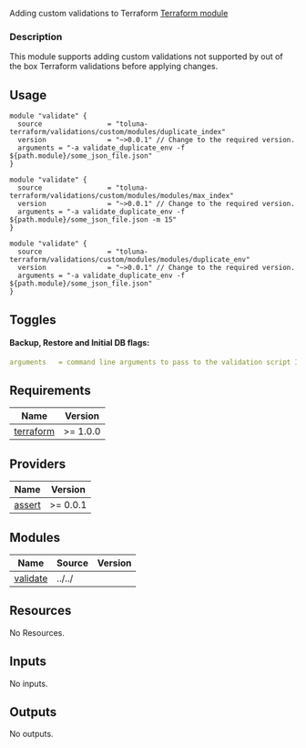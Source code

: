Adding custom validations to Terraform [Terraform module](https://registry.terraform.io/modules/toluna-terraform/validations/custom/latest)

### Description
This module supports adding custom validations not supported by out of the box Terraform validations before applying changes.

## Usage
```hcl
module "validate" {
  source                = "toluna-terraform/validations/custom/modules/duplicate_index"
  version               = "~>0.0.1" // Change to the required version.
  arguments = "-a validate_duplicate_env -f ${path.module}/some_json_file.json"
}

module "validate" {
  source                = "toluna-terraform/validations/custom/modules/modules/max_index"
  version               = "~>0.0.1" // Change to the required version.
  arguments = "-a validate_duplicate_env -f ${path.module}/some_json_file.json -m 15"
}

module "validate" {
  source                = "toluna-terraform/validations/custom/modules/modules/duplicate_env"
  version               = "~>0.0.1" // Change to the required version.
  arguments = "-a validate_duplicate_env -f ${path.module}/some_json_file.json"
}
```

## Toggles
#### Backup, Restore and Initial DB flags:
```yaml
arguments   = command line arguments to pass to the validation script I.E. -a funcation name to run -f some file to validate
```

## Requirements

| Name | Version |
|------|---------|
| <a name="requirement_terraform"></a> [terraform](#requirement\_terraform) | >= 1.0.0 |


## Providers

| Name | Version |
|------|---------|
| <a name="assert"></a> [assert](https://github.com/bwoznicki/terraform-provider-assert) | >= 0.0.1 |


## Modules

| Name | Source | Version |
|------|--------|---------|
| <a name="validate"></a> [validate](#module\validate) | ../../ |  |

## Resources

No Resources.

## Inputs

No inputs.

## Outputs

No outputs.
